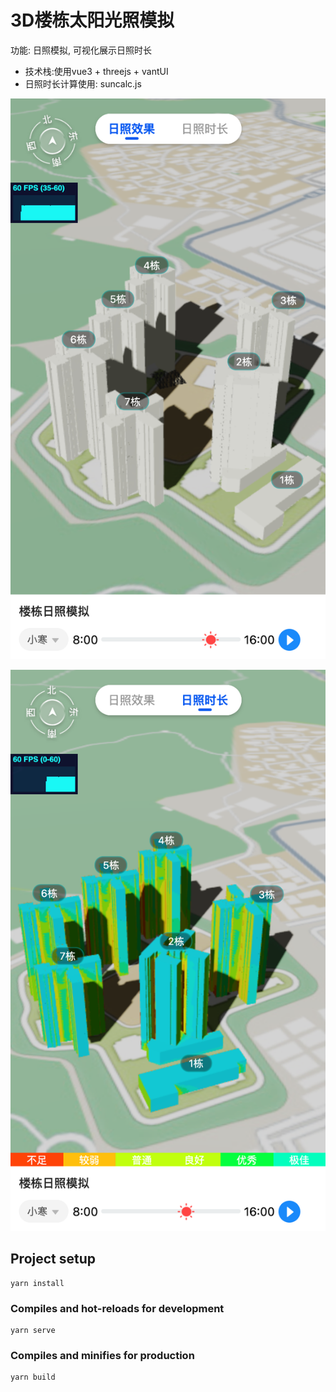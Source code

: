 # 3D楼栋太阳光照模拟
功能: 日照模拟, 可视化展示日照时长

- 技术栈:使用vue3 + threejs + vantUI
- 日照时长计算使用: suncalc.js


![img](public/readme/effect.png)


![img](public/readme/time.png)


## Project setup

```
yarn install
```

### Compiles and hot-reloads for development

```
yarn serve
```

### Compiles and minifies for production

```
yarn build
```
